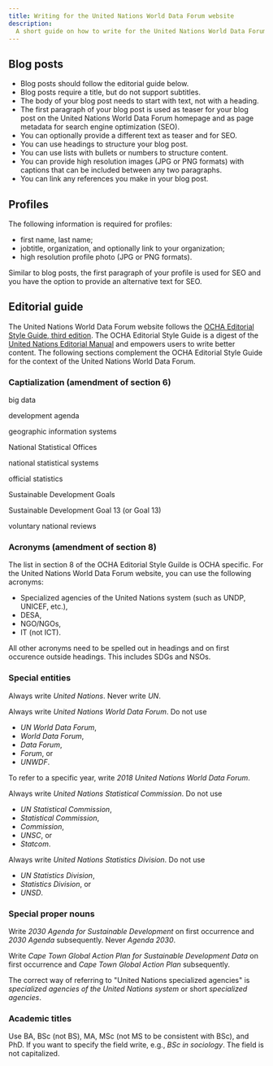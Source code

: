 ```yaml
---
title: Writing for the United Nations World Data Forum website
description:
  A short guide on how to write for the United Nations World Data Forum website.
---
```


## Blog posts

- Blog posts should follow the editorial guide below.
- Blog posts require a title, but do not support subtitles.
- The body of your blog post needs to start with text, not with a heading.
- The first paragraph of your blog post is used as teaser for your blog post on
  the United Nations World Data Forum homepage and as page metadata for search
  engine optimization (SEO).
- You can optionally provide a different text as teaser and for SEO.
- You can use headings to structure your blog post.
- You can use lists with bullets or numbers to structure content.
- You can provide high resolution images (JPG or PNG formats) with captions that
  can be included between any two paragraphs.
- You can link any references you make in your blog post.

## Profiles

The following information is required for profiles:

- first name, last name;
- jobtitle, organization, and optionally link to your organization;
- high resolution profile photo (JPG or PNG formats).

Similar to blog posts, the first paragraph of your profile is used for SEO and
you have the option to provide an alternative text for SEO.

## Editorial guide

The United Nations World Data Forum website follows the
[OCHA Editorial Style Guide, third edition](https://www.unocha.org/publication/ocha-editorial-style-guide-third-edition).
The OCHA Editorial Style Guide is a digest of the
[United Nations Editorial Manual](http://www.dgacm.org/editorialmanual/) and
empowers users to write better content. The following sections complement the
OCHA Editorial Style Guide for the context of the United Nations World Data
Forum.

### Captialization (amendment of section 6)

big data

development agenda

geographic information systems

National Statistical Offices

national statistical systems

official statistics

Sustainable Development Goals

Sustainable Development Goal 13 (or Goal 13)

voluntary national reviews

### Acronyms (amendment of section 8)

The list in section 8 of the OCHA Editorial Style Guilde is OCHA specific. For
the United Nations World Data Forum website, you can use the following acronyms:

- Specialized agencies of the United Nations system (such as UNDP, UNICEF,
  etc.),
- DESA,
- NGO/NGOs,
- IT (not ICT).

All other acronyms need to be spelled out in headings and on first occurence
outside headings. This includes SDGs and NSOs.

### Special entities

Always write _United Nations_. Never write _UN_.

Always write _United Nations World Data Forum_. Do not use

- _UN World Data Forum_,
- _World Data Forum_,
- _Data Forum_,
- _Forum_, or
- _UNWDF_.

To refer to a specific year, write _2018 United Nations World Data Forum_.

Always write _United Nations Statistical Commission_. Do not use

- _UN Statistical Commission_,
- _Statistical Commission_,
- _Commission_,
- _UNSC_, or
- _Statcom_.

Always write _United Nations Statistics Division_. Do not use

- _UN Statistics Division_,
- _Statistics Division_, or
- _UNSD_.

### Special proper nouns

Write _2030 Agenda for Sustainable Development_ on first occurrence and _2030
Agenda_ subsequently. Never _Agenda 2030_.

Write _Cape Town Global Action Plan for Sustainable Development Data_ on first
occurrence and _Cape Town Global Action Plan_ subsequently.

The correct way of referring to "United Nations specialized agencies" is
_specialized agencies of the United Nations system_ or short _specialized
agencies_.

### Academic titles

Use BA, BSc (not BS), MA, MSc (not MS to be consistent with BSc), and PhD. If
you want to specify the field write, e.g., _BSc in sociology_. The field is not
capitalized.
